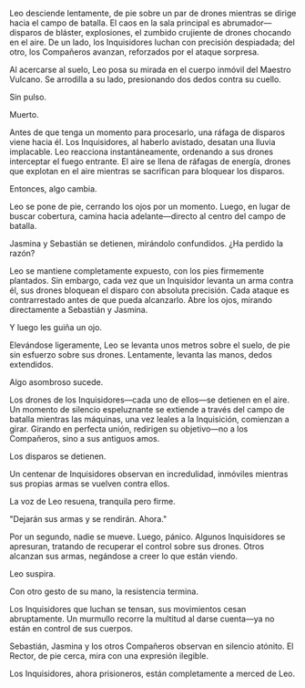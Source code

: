 Leo desciende lentamente, de pie sobre un par de drones mientras se dirige hacia el campo de batalla. El caos en la sala principal es abrumador—disparos de bláster, explosiones, el zumbido crujiente de drones chocando en el aire. De un lado, los Inquisidores luchan con precisión despiadada; del otro, los Compañeros avanzan, reforzados por el ataque sorpresa.

Al acercarse al suelo, Leo posa su mirada en el cuerpo inmóvil del Maestro Vulcano. Se arrodilla a su lado, presionando dos dedos contra su cuello.

Sin pulso.

Muerto.

Antes de que tenga un momento para procesarlo, una ráfaga de disparos viene hacia él. Los Inquisidores, al haberlo avistado, desatan una lluvia implacable. Leo reacciona instantáneamente, ordenando a sus drones interceptar el fuego entrante. El aire se llena de ráfagas de energía, drones que explotan en el aire mientras se sacrifican para bloquear los disparos.

Entonces, algo cambia.

Leo se pone de pie, cerrando los ojos por un momento. Luego, en lugar de buscar cobertura, camina hacia adelante—directo al centro del campo de batalla.

Jasmina y Sebastián se detienen, mirándolo confundidos. ¿Ha perdido la razón?

Leo se mantiene completamente expuesto, con los pies firmemente plantados. Sin embargo, cada vez que un Inquisidor levanta un arma contra él, sus drones bloquean el disparo con absoluta precisión. Cada ataque es contrarrestado antes de que pueda alcanzarlo. Abre los ojos, mirando directamente a Sebastián y Jasmina.

Y luego les guiña un ojo.

Elevándose ligeramente, Leo se levanta unos metros sobre el suelo, de pie sin esfuerzo sobre sus drones. Lentamente, levanta las manos, dedos extendidos.

Algo asombroso sucede.

Los drones de los Inquisidores—cada uno de ellos—se detienen en el aire. Un momento de silencio espeluznante se extiende a través del campo de batalla mientras las máquinas, una vez leales a la Inquisición, comienzan a girar. Girando en perfecta unión, redirigen su objetivo—no a los Compañeros, sino a sus antiguos amos.

Los disparos se detienen.

Un centenar de Inquisidores observan en incredulidad, inmóviles mientras sus propias armas se vuelven contra ellos.

La voz de Leo resuena, tranquila pero firme.

"Dejarán sus armas y se rendirán. Ahora."

Por un segundo, nadie se mueve. Luego, pánico. Algunos Inquisidores se apresuran, tratando de recuperar el control sobre sus drones. Otros alcanzan sus armas, negándose a creer lo que están viendo.

Leo suspira.

Con otro gesto de su mano, la resistencia termina.

Los Inquisidores que luchan se tensan, sus movimientos cesan abruptamente. Un murmullo recorre la multitud al darse cuenta—ya no están en control de sus cuerpos.

Sebastián, Jasmina y los otros Compañeros observan en silencio atónito. El Rector, de pie cerca, mira con una expresión ilegible.

Los Inquisidores, ahora prisioneros, están completamente a merced de Leo.